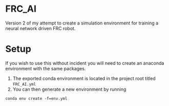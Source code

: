 # FRC_AI

Version 2 of my attempt to create a simulation environment for training a neural network driven FRC robot.

# Setup

If you wish to use this without incident you will need to create an anaconda environment with the same packages.

1. The exported conda environment is located in the project root titled
`FRC_AI.yml`
2. You can then generate a new environment by running 
```shell script
conda env create -f=env.yml
```
